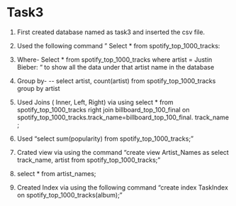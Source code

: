 # Task3
1.	First created database named as task3 and inserted the csv file. 
2.	Used the following command ” Select * from spotify_top_1000_tracks:
3.	Where- Select * from spotify_top_1000_tracks where artist = Justin Bieber: “ to show all the data under that artist name in the database 
4.	Group by- -- select artist, count(artist) from spotify_top_1000_tracks group by artist
5.	Used Joins ( Inner, Left, Right) via using select * from spotify_top_1000_tracks right join billboard_top_100_final  on spotify_top_1000_tracks.track_name=billboard_top_100_final. track_name ;

6.	 Used “select  sum(popularity) from spotify_top_1000_tracks;”
7.	Crated view via using the command “create view Artist_Names as select track_name, artist from spotify_top_1000_tracks;”
8.	select * from artist_names;
9.	Created Index via using the following command “create index TaskIndex on spotify_top_1000_tracks(album);”
